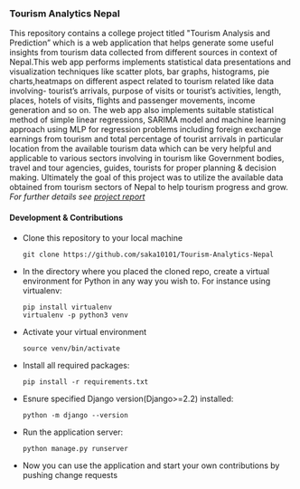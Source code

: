 ### Tourism Analytics Nepal

This repository contains a college project titled "Tourism Analysis and Prediction” which is a web application that helps generate some useful insights from tourism data collected from different sources in context of Nepal.This web app performs implements statistical data presentations and visualization techniques like scatter plots, bar graphs, histograms, pie charts,heatmaps on different aspect related to tourism related like data involving- tourist’s arrivals, purpose of visits or tourist’s activities, length, places, hotels of visits, flights and passenger movements, income generation and so on. The web app also implements suitable statistical method of simple linear regressions, SARIMA model and machine learning approach using MLP for regression problems including foreign exchange earnings from tourism and total percentage of tourist arrivals in particular location from the available tourism data which can be very helpful and applicable to various sectors involving in tourism like Government bodies, travel and tour agencies, guides, tourists for proper planning & decision making. Ultimately the goal of this project was to utilize the available data obtained from tourism sectors of Nepal to help tourism progress and grow. 
*For further details see [project report](https://github.com/saka10101/Tourism-Analytics-Nepal/blob/master/assets/TOURISM%20ANALYSIS%20AND%20PREDICTION%20IN%20NEPAL.pdf)*


#### Development & Contributions


* Clone this repository to your local machine
  ```shell
  git clone https://github.com/saka10101/Tourism-Analytics-Nepal
  ```

* In the directory where you placed the cloned repo, create a virtual environment for Python in any way you wish to. For instance using virtualenv:
  ```shell
  pip install virtualenv
  virtualenv -p python3 venv
  ```
* Activate your virtual environment
  ```shell
  source venv/bin/activate
  ```

* Install all required packages:
  ```shell
  pip install -r requirements.txt
  ```
  
* Esnure specified Django version(Django>=2.2) installed:
  ```shell
  python -m django --version  
  ```
  
* Run the application server:
  ```shell
  python manage.py runserver   
  ```
* Now you can use the application and start your own contributions by pushing change requests
